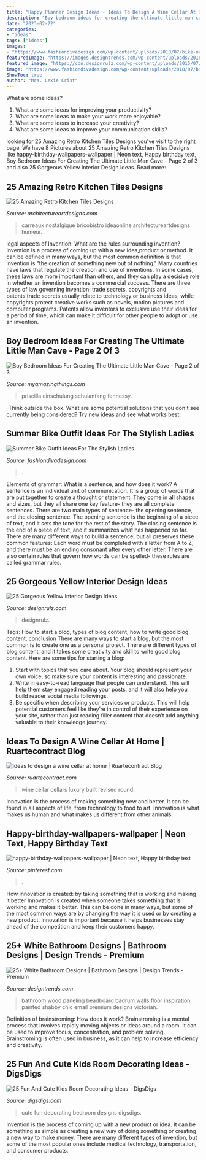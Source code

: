 ```yaml
---
title: "Happy Planner Design Ideas - Ideas To Design A Wine Cellar At Home"
description: "Boy bedroom ideas for creating the ultimate little man cave"
date: "2023-02-22"
categories:
- "ideas"
tags: ["ideas"]
images:
- "https://www.fashiondivadesign.com/wp-content/uploads/2018/07/bike-outfits-5--920x1380.jpg"
featuredImage: "https://images.designtrends.com/wp-content/uploads/2016/03/04104440/Shabby-Chic-White-Bathroom-Design.jpg"
featured_image: "https://cdn.designrulz.com/wp-content/uploads/2015/07/yellow-interiors-designrulz-15.jpg"
image: "https://www.fashiondivadesign.com/wp-content/uploads/2018/07/bike-outfits-5--920x1380.jpg"
ShowToc: true
author: "Mrs. Lexie Crist"
---
```



What are some ideas?
1. What are some ideas for improving your productivity?
2. What are some ideas to make your work more enjoyable?
3. What are some ideas to increase your creativity?
4. What are some ideas to improve your communication skills?

	

		
looking for 25 Amazing Retro Kitchen Tiles Designs you've visit to the right page. We have 8 Pictures about 25 Amazing Retro Kitchen Tiles Designs like happy-birthday-wallpapers-wallpaper | Neon text, Happy birthday text, Boy Bedroom Ideas For Creating The Ultimate Little Man Cave - Page 2 of 3 and also 25 Gorgeous Yellow Interior Design Ideas. Read more:
		
    
## 25 Amazing Retro Kitchen Tiles Designs

<img loading=lazy src="https://www.architectureartdesigns.com/wp-content/uploads/2014/01/525.jpg" onerror="this.onerror=null;this.src='https://tse4.mm.bing.net/th?id=OIP.tCB_FoaNdc72pbFtH7WsWwHaJD&amp;pid=15.1';" alt="25 Amazing Retro Kitchen Tiles Designs">

_Source: architectureartdesigns.com_

>carreaux nostalgique bricobistro ideaonline architectureartdesigns humeur. 

	

legal aspects of Invention: What are the rules surrounding invention?
Invention is a process of coming up with a new idea,product or method. It can be defined in many ways, but the most common definition is that invention is "the creation of something new out of nothing." Many countries have laws that regulate the creation and use of inventions. In some cases, these laws are more important than others, and they can play a decisive role in whether an invention becomes a commercial success.
There are three types of law governing invention: trade secrets, copyrights and patents.trade secrets usually relate to technology or business ideas, while copyrights protect creative works such as novels, motion pictures and computer programs. Patents allow inventors to exclusive use their ideas for a period of time, which can make it difficult for other people to adopt or use an invention.

    
## Boy Bedroom Ideas For Creating The Ultimate Little Man Cave - Page 2 Of 3

<img loading=lazy src="https://myamazingthings.com/wp-content/uploads/2018/01/boys-room-ideas-10-.jpg" onerror="this.onerror=null;this.src='https://tse1.mm.bing.net/th?id=OIP.Wc9LFU854-bvUID7OtTyJwHaKX&amp;pid=15.1';" alt="Boy Bedroom Ideas For Creating The Ultimate Little Man Cave - Page 2 of 3">

_Source: myamazingthings.com_

>priscilla einschulung schulanfang fennessy. 

	

-Think outside the box. What are some potential solutions that you don't see currently being considered? Try new ideas and see what works best. 

    
## Summer Bike Outfit Ideas For The Stylish Ladies

<img loading=lazy src="https://www.fashiondivadesign.com/wp-content/uploads/2018/07/bike-outfits-5--920x1380.jpg" onerror="this.onerror=null;this.src='https://tse2.mm.bing.net/th?id=OIP.NA-tq9MbVT2suECXJxPIHgHaLH&amp;pid=15.1';" alt="Summer Bike Outfit Ideas For The Stylish Ladies">

_Source: fashiondivadesign.com_

>. 

	

Elements of grammar: What is a sentence, and how does it work?
A sentence is an individual unit of communication. It is a group of words that are put together to create a thought or statement. They come in all shapes and sizes, but they all share one key feature- they are all complete sentences. There are two main types of sentence- the opening sentence, and the closing sentence. The opening sentence is the beginning of a piece of text, and it sets the tone for the rest of the story. The closing sentence is the end of a piece of text, and it summarizes what has happened so far. There are many different ways to build a sentence, but all preserves these common features: Each word must be completed with a letter from A to Z, and there must be an ending consonant after every other letter. There are also certain rules that govern how words can be spelled- these rules are called grammar rules.

    
## 25 Gorgeous Yellow Interior Design Ideas

<img loading=lazy src="https://cdn.designrulz.com/wp-content/uploads/2015/07/yellow-interiors-designrulz-15.jpg" onerror="this.onerror=null;this.src='https://tse2.mm.bing.net/th?id=OIP.8WkCTemhiEXLvlSZpY9efAHaJ-&amp;pid=15.1';" alt="25 Gorgeous Yellow Interior Design Ideas">

_Source: designrulz.com_

>designrulz. 

	

Tags: How to start a blog, types of blog content, how to write good blog content, conclusion
There are many ways to start a blog, but the most common is to create one as a personal project. There are different types of blog content, and it takes some creativity and skill to write good blog content. Here are some tips for starting a blog:
1. Start with topics that you care about. Your blog should represent your own voice, so make sure your content is interesting and passionate.
2. Write in easy-to-read language that people can understand. This will help them stay engaged reading your posts, and it will also help you build reader social media followings.
3. Be specific when describing your services or products. This will help potential customers feel like they’re in control of their experience on your site, rather than just reading filler content that doesn’t add anything valuable to their knowledge journey. 

    
## Ideas To Design A Wine Cellar At Home | Ruartecontract Blog

<img loading=lazy src="http://ruartecontract.com/wp-content/uploads/2014/01/Luxury-wine-cellar-@RuarteContract.jpg" onerror="this.onerror=null;this.src='https://tse1.mm.bing.net/th?id=OIP.Rvh-aT8D3Imgr8pxYtYQLAHaLH&amp;pid=15.1';" alt="Ideas to design a wine cellar at home | Ruartecontract Blog">

_Source: ruartecontract.com_

>wine cellar cellars luxury built revised round. 

	

Innovation is the process of making something new and better. It can be found in all aspects of life, from technology to food to art. Innovation is what makes us human and what makes us different from other animals.

    
## Happy-birthday-wallpapers-wallpaper | Neon Text, Happy Birthday Text

<img loading=lazy src="https://i.pinimg.com/736x/b9/44/8e/b9448e73bc5b8b116f8360bee59b8315.jpg" onerror="this.onerror=null;this.src='https://tse1.mm.bing.net/th?id=OIP.WD0l0cYSMljVLVzam6BxsAAAAA&amp;pid=15.1';" alt="happy-birthday-wallpapers-wallpaper | Neon text, Happy birthday text">

_Source: pinterest.com_

>. 

	

How innovation is created: by taking something that is working and making it better
Innovation is created when someone takes something that is working and makes it better. This can be done in many ways, but some of the most common ways are by changing the way it is used or by creating a new product. Innovation is important because it helps businesses stay ahead of the competition and keep their customers happy.

    
## 25+ White Bathroom Designs | Bathroom Designs | Design Trends - Premium

<img loading=lazy src="https://images.designtrends.com/wp-content/uploads/2016/03/04104440/Shabby-Chic-White-Bathroom-Design.jpg" onerror="this.onerror=null;this.src='https://tse1.mm.bing.net/th?id=OIP.QjjTQDNQ0ljH1ZgXePETtAHaJ4&amp;pid=15.1';" alt="25+ White Bathroom Designs | Bathroom Designs | Design Trends - Premium">

_Source: designtrends.com_

>bathroom wood paneling beadboard badrum walls floor inspiration painted shabby chic email premium designs victorian. 

	

Definition of brainstroming: How does it work?
Brainstroming is a mental process that involves rapidly moving objects or ideas around a room. It can be used to improve focus, concentration, and problem solving. Brainstroming is often used in business, as it can help to increase efficiency and creativity.

    
## 25 Fun And Cute Kids Room Decorating Ideas - DigsDigs

<img loading=lazy src="https://www.digsdigs.com/photos/fun-and-cute-kids-bedroom-designs-14.jpg" onerror="this.onerror=null;this.src='https://tse4.mm.bing.net/th?id=OIP.WsRv-lLDdwN-FuLoIqRSgQHaJ4&amp;pid=15.1';" alt="25 Fun And Cute Kids Room Decorating Ideas - DigsDigs">

_Source: digsdigs.com_

>cute fun decorating bedroom designs digsdigs. 

	

Invention is the process of coming up with a new product or idea. It can be something as simple as creating a new way of doing something or creating a new way to make money. There are many different types of invention, but some of the most popular ones include medical technology, transportation, and consumer products.

